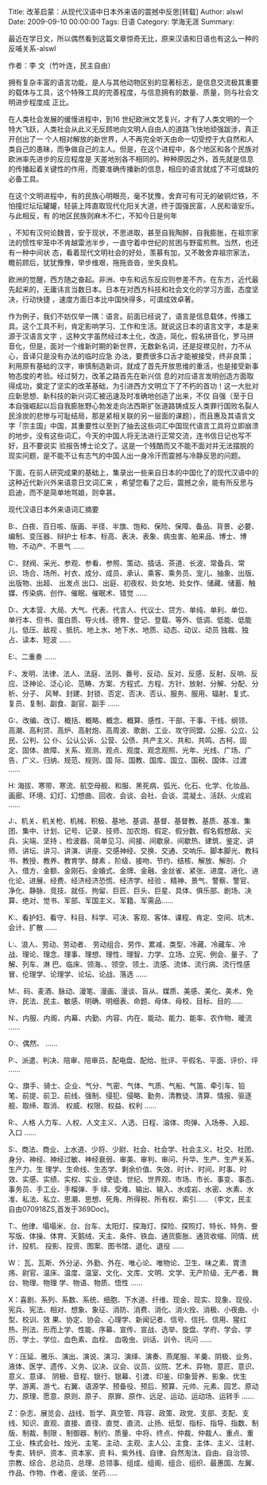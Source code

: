 Title: 改革启蒙：从现代汉语中日本外来语的震撼中反思[转载]
Author: alswl
Date: 2009-09-10 00:00:00
Tags: 日语
Category: 学海无涯
Summary: 

最近在学日文，所以偶然看到这篇文章惊奇无比，原来汉语和日语也有这么一种的反哺关系-alswl

作者：李 文（竹叶连，民主自由）

拥有复杂丰富的语言功能，是人与其他动物区别的显著标志，是信息交流极其重要的载体与工具，这个特殊工具的完善程度，与信息拥有的数量、质量，则与社会文明进步程度成
正比。

在人类社会发展的缓慢进程中，到16 世纪欧洲文艺复兴，才有了人类文明的一个特大飞跃，人类社会从此义无反顾地向文明人自由人的道路飞快地顽强跋涉，真正开创出了一
个人相对解放的新世界，人不再完全听天由命一切受控于大自然和人类自己的愚昧，而争做自己的主人。但是，在这个进程中，各个地区和各个民族对欧洲率先进步的反应程度是
天差地别各不相同的。种种原因之外，首先就是信息的传播起着关键性的作用，而要准确传播新的信息，相应的语言就成了不可或缺的必备工具。

在这个文明进程中，有的民族心明眼亮，毫不犹豫，舍弃可有可无的破铜烂铁，不怕撞烂坛坛罐罐，轻装上阵直取现代化阳关大道，终于国强民富，人民和谐安乐。与此相反，有
的地区民族则麻木不仁，不知今日是何年

，不知有汉何论魏晋，安于现状，不思进取，甚至自我陶醉，自我膨胀，在祖宗家法的惯性牢笼中不肯越雷池半步，一直守着中世纪的贫困与野蛮煎熬。当然，也还有一种中间状
态，看着现代文明社会的好处，羡慕有加，又不敢舍弃祖宗家法，瞻前顾后，犹犹豫豫，举步维艰，拖拖沓沓，坐失良机。

欧洲的觉醒，西方随之奋起。非洲、中东和远东反应则参差不齐。在东方，近代最先起来的，无庸讳言当数日本。日本在对西方科技和社会文化的学习方面，态度坚决，行动快捷
，速度方面日本比中国快得多，可谓成效卓著。

作为例子，我们不妨仅举一隅：语言。前面已经说了，语言是信息载体，传播工具。这个工具不利，肯定影响学习、工作和生活。就说这日本的语言文字，本是来源于汉语言文字
，这种文字虽然经过本土化，改造，简化，假名拼音化，罗马拼音化，但是，面对一个维新时期的新世界，无数新名词，还是捉襟见肘，力不从心，音译只是没有办法的临时应急
办法，要费很多口舌才能被接受，终非良策；利用原有基础的汉字，审慎制造新词，就成了首先开放思维的重活，也是接受新事物态度的考验。经过努力，改革之路首先在新兴信
息的对应语言发明创造方面取得成功，奠定了坚实的改革基础，为引进西方文明立下了不朽的首功！这一大批对应新思想、新科技的新兴词汇被迅速及时准确地创造了出来，不仅
自强（至于日本自强崛起以后自我膨胀野心勃发走向法西斯扩张道路铸成反人类罪行国败名裂人民涂炭的悲惨与可耻结局，那是紧相关联的另一层面的课题），而且惠及其语言文
字「宗主国」中国，其重要性以至到了抽去这些词汇中国现代语言工具将立即崩溃的地步。没有这些词汇，今天的中国人将无法进行正常交流，连书信日记也写不好，且不要说实
验报告博士论文了。这是一个残酷而又不能不面对并无法摆脱的现实问题，是不能不让有志气的中国人出一身冷汗而震撼与冷静反思的问题。

下面，在前人研究成果的基础上，集录出一些来自日本的中国化了的现代汉语中的这种近代新兴外来语意日文词汇来
，希望您看了之后，震撼之余，能有所反思与启迪，而不是简单地骂娘，则幸甚。

现代汉语日本外来语词汇摘要

B:、白夜、百日咳、版画、半径、半旗、饱和、保险、保障、备品、背景、必要、编制、变压器、辩护士
标本、标高、表决、表象、病虫害、舶来品、博士、博物、不动产、不景气 ……

C:、财阀、采光、参观、参看、参照、策动、插话、茶道、长波、常备兵、常识、场合、场所、衬衣、成分、成员、承认、乘客、乘务员、宠儿、抽象、出版、出版物、出超、
出发点 出口、出庭、初夜权、处女地、处女作、储藏、储蓄、触媒、传染病、创作、催眠、催眠术、错觉 ……

D:、大本营、大局、大气、代表、代言人、代议士、贷方、单纯、单利、单位、单行本、但书、蛋白质、导火线、德育、登记、登载、等外、低调、低能、低能儿、低压、敌视
、抵抗、地上水、地下水、地质、动态、动议、动员 独裁、独占、读本、短波 ……

E:、二重奏 ……

F:、发明、法律、法人、法庭、法则、番号、反动、反对、反感、反射、反响、反应、泛神论、泛心论、范畴、方案、方程式、方程、方针、放射、分解、分配、分析、分子、
风琴、封建、封锁、否定、否决、否认、服务、服用、辐射、复式、复员、复制、副食、副官、副手 ……

G:、改编、改订、概括、概略、概念、概算、感性、干部、干事、干线、纲领、高潮、高利贷、高炉、高射炮、高周波、歌剧、工业、攻守同盟、公报、公立、公民、公判、公
仆、公认公诉、公营、公债、共产主义、共和、共鸣、古柯、固定、固体、故障、关系、观测、观点、观度、观念观照、光年、光线、广场、广告、广义、归纳、规范、规则、国
际、国教、国库、国立、国税、国体、过渡 ……

H: 海拔、寒带、寒流、航空母舰、和服、黑死病、弧光、化石、化学、化妆品、画廊、环境、幻灯、幻想曲、回收、会谈、会社、会谈、混凝土、活跃、火成岩 ……

J:、机关、机关枪、机械、积极、基地、基调、基督、基督教、基质、基准、集团、集中、计划、记号、记录、技师、加农炮、假定、假分数、假名假想敌、尖兵、尖端、坚持
、检波器、简单见习、间接、间歇泉、间歇热、建筑、鉴定、讲师、讲坛、讲习、讲演、讲座、交感神经、交换、交通、交响乐、脚本脚光、教科书、教授、教养、教育学、酵素
、阶级、接吻、节约、结核、解放、解剖、介入、借方、金额、金刚石、金婚式、金牌、金融、金丝雀、紧张、进度、进化、进化论、进展、经费、经济经济恐慌、经济学、经验
、精神、景气、警察、警官、净化、静脉、竞技、就任、拘留、巨匠、巨头、巨星、具体、俱乐部、剧场、决算、绝对、觉书、军部、军国主义、军籍、军需品……

K:、看护妇、看守、科目、科学、可决、客观、客体、课程、肯定、空间、坑木、会计、扩散 ……

L:、浪人、劳动、劳动者、 劳动组合、劳作、累减、类型、冷藏、冷藏车、冷战、理论、理念、理事、理想、理性、理智、力学、立场、立宪、例会、量子、了解、列车、淋
巴、临床、领海、、领空、领土、流感、流体、流行病、流行性感冒、伦理学、论理学、论坛、论战、落选 ……

M:、码、麦酒、脉动、漫笔、漫画、漫谈、盲从、媒质、美感、美化、美术、免许、民法、民主、敏感、明确、明细表、命题、母体、母校、目标、目的……

N:、内服、内阁、内幕、内勤、内容、内在、能动、能力、能率、农作物、暖流 ……

O:、偶然、 ……

P:、派遣、判决、陪审、陪审员、配电盘、配给、批评、平假名、平面、评价、坪 ……

Q:、旗手、骑士、企业、气分、气密、气体、气质、气船、气笛、牵引车、铅笔、前提、前卫、前线、强制、侵犯、侵略、勤务、清教徒、清算、情报、驱逐舰、取缔、取消、
权威、权限、权益、权利 ……

R:、人格 人力车、人权、人文主义、人选、日程、溶体、肉弹、入场券、入超、入口 ……

S:、商法、商业、上水道、少将、少尉、社会、社会学、社会主义、社交、社团、身分、神经、神经过敏、神经衰弱、审美、审判、审问、升华、生产、生产关系、生产力、生
理学、生命线、生态学、剩余价值、失效、时计、时间、时事、时效、实感、实绩、实权、实业、使徒、世纪、世界观、市场、市长、事变、事态、事务员、手工业、手榴弹、手
续、受难、输出、输入、水成岩、水密、水素、水准、私法、私立、思潮、思想、死角、所得税、所有权、索引……
（李文，民主自由070918ZS,首发于369Doc)。

T:、他律、塌塌米、台、台车、太阳灯、探海灯、探险、探照灯、特长、特务、誊写版、体操、体育、天鹅绒、天主、条件、铁血、通货膨胀、通货收缩、同情、统计、投机、
投影、投资、图案、图书馆、退化、退役 ……

W： 瓦、瓦斯、外分泌、外勤、外在、唯心论、唯物论、卫生、味之素、胃溃疡、尉官、温床、温度、温室、文化、文库、文明、文学、无产阶级、无产者、舞台、物理、物理
学、物语、物质、悟性 ……

X：喜剧、系列、系数、系统、细胞、下水道、纤维、现金、现实、现象、现役、宪兵、宪法、相对、想象、象征、消防、消费、消化、消火拴、消极、小夜曲、小型、校训、效
果、协定、协会、心理学、新闻记者、信号、信托、信用、猩红热、刑法、形而上学、性能、序幕、宣传、宣战、选举、旋盘、学府、学会、学历、学士、学位、血色素、血栓、
血吸虫、训话、训令、讯问 ……

Y：压延、雅乐、演出、演说、演习、演绎、演奏、燕尾服、羊羹、阴极、业务、液体、医学、遗传、义务、议决、议会、议员、议院、艺术、异物、意匠、意识、意义、意译、
阴极、音程、银行、银幕、引渡、印鉴、印象营养、影象、优生学、游离、游弋、右翼、语源学、预备役、预后、预算、元帅、元素、园艺、原动力、原理、愿意、原则、原子、
原罪、原作、远足、运动、运动场、运转手 ……

Z：杂志、展览会、战线、哲学、真空管、阵容、政策、政党、支部、支配、支线、知识、直观、直接、直径、直觉、直流、止扬、纸型、指标、指导、指数、制版、制裁、制限
、制御器、制约、质量、中将、终点、仲裁、仲裁人、重点、重工业、株式会社、烛光、主笔、主动、主观、主人公、主食、主体、主义、注射、专卖、转炉、资本、资本家、资
料、紫外线、自律、自然淘汰、自由、自治领、宗教、综合、总动员、总理、总领事、组成、组阁、组合、组织、最惠国、左翼、作品、作物、作者、座谈、坐药……

